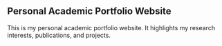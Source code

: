 ## Personal Academic Portfolio Website

This is my personal academic portfolio website. It highlights my research interests, publications, and projects.
